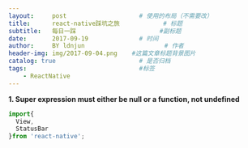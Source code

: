 ```yaml
---
layout:     post                    # 使用的布局（不需要改）
title:      react-native踩坑之旅            # 标题 
subtitle:   每日一踩                       #副标题
date:       2017-09-19              # 时间
author:     BY ldnjun                      # 作者
header-img: img/2017-09-04.png    #这篇文章标题背景图片
catalog: true                       # 是否归档
tags:                               #标签
    - ReactNative
---
```

**1. Super expression must either be null or a function, not undefined**
```javascript
import{
  View,
  StatusBar
}from 'react-native';
```
